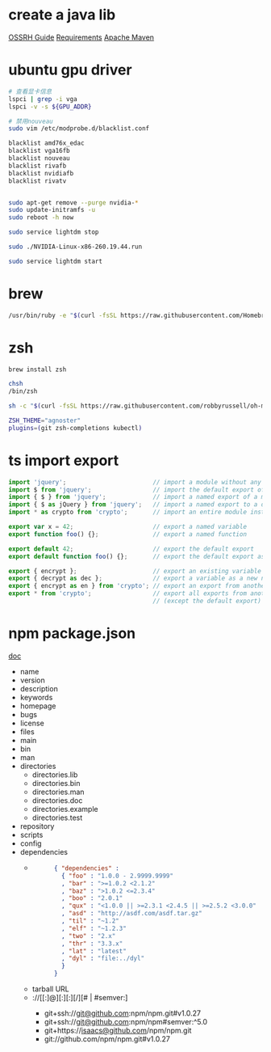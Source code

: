 # create a java lib
[OSSRH Guide](http://central.sonatype.org/pages/ossrh-guide.html)
[Requirements](http://central.sonatype.org/pages/requirements.html) 
[Apache Maven](http://central.sonatype.org/pages/apache-maven.html)




# ubuntu gpu driver
```bash
# 查看显卡信息
lspci | grep -i vga 
lspci -v -s ${GPU_ADDR}

# 禁用nouveau
sudo vim /etc/modprobe.d/blacklist.conf

blacklist amd76x_edac 
blacklist vga16fb
blacklist nouveau
blacklist rivafb
blacklist nvidiafb
blacklist rivatv


sudo apt-get remove --purge nvidia-*
sudo update-initramfs -u
sudo reboot -h now

sudo service lightdm stop

sudo ./NVIDIA-Linux-x86-260.19.44.run

sudo service lightdm start
```

# brew 
```bash
/usr/bin/ruby -e "$(curl -fsSL https://raw.githubusercontent.com/Homebrew/install/master/install)"
```

# zsh
```bash
brew install zsh

chsh
/bin/zsh

sh -c "$(curl -fsSL https://raw.githubusercontent.com/robbyrussell/oh-my-zsh/master/tools/install.sh)"

ZSH_THEME="agnoster"
plugins=(git zsh-completions kubectl)

```

# ts import export
```typescript
import 'jquery';                        // import a module without any import bindings
import $ from 'jquery';                 // import the default export of a module
import { $ } from 'jquery';             // import a named export of a module
import { $ as jQuery } from 'jquery';   // import a named export to a different name
import * as crypto from 'crypto';       // import an entire module instance object

export var x = 42;                      // export a named variable
export function foo() {};               // export a named function

export default 42;                      // export the default export
export default function foo() {};       // export the default export as a function

export { encrypt };                     // export an existing variable
export { decrypt as dec };              // export a variable as a new name
export { encrypt as en } from 'crypto'; // export an export from another module
export * from 'crypto';                 // export all exports from another module
                                        // (except the default export)
```

# npm package.json

[doc](https://docs.npmjs.com/files/package.json)

- name
- version
- description
- keywords
- homepage
- bugs
- license
- files
- main
- bin
- man
- directories
	- directories.lib
	- directories.bin
	- directories.man
	- directories.doc
	- directories.example
	- directories.test
- repository
- scripts
- config
- dependencies
	- ```json
			{ "dependencies" :
			  { "foo" : "1.0.0 - 2.9999.9999"
			  , "bar" : ">=1.0.2 <2.1.2"
			  , "baz" : ">1.0.2 <=2.3.4"
			  , "boo" : "2.0.1"
			  , "qux" : "<1.0.0 || >=2.3.1 <2.4.5 || >=2.5.2 <3.0.0"
			  , "asd" : "http://asdf.com/asdf.tar.gz"
			  , "til" : "~1.2"
			  , "elf" : "~1.2.3"
			  , "two" : "2.x"
			  , "thr" : "3.3.x"
			  , "lat" : "latest"
			  , "dyl" : "file:../dyl"
			  }
			}
	  ```
	- tarball URL
	- <protocol>://[<user>[:<password>]@]<hostname>[:<port>][:][/]<path>[#<commit-ish> | #semver:<semver>]
		- git+ssh://git@github.com:npm/npm.git#v1.0.27
		- git+ssh://git@github.com:npm/npm#semver:^5.0
		- git+https://isaacs@github.com/npm/npm.git
		- git://github.com/npm/npm.git#v1.0.27	 

